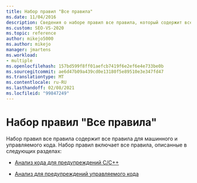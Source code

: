 ```yaml
---
title: Набор правил "Все правила"
ms.date: 11/04/2016
description: Сведения о наборе правил все правила, который содержит все правила для машинного и управляемого кода в Visual Studio. Просмотр ресурсов, описывающих правила в этом наборе.
ms.custom: SEO-VS-2020
ms.topic: reference
author: mikejo5000
ms.author: mikejo
manager: jmartens
ms.workload:
- multiple
ms.openlocfilehash: 157bd599f8ff01aefcb7419f6e2ef6e4e733be0b
ms.sourcegitcommit: ae6d47b09a439cd0e13180f5e89510e3e347fd47
ms.translationtype: MT
ms.contentlocale: ru-RU
ms.lasthandoff: 02/08/2021
ms.locfileid: "99847249"
---
```

# <a name="all-rules-rule-set"></a>Набор правил "Все правила"

Набор правил все правила содержит все правила для машинного и управляемого кода. Набор правил включает все правила, описанные в следующих разделах:

- [Анализ кода для предупреждений C/C++](/cpp/code-quality/code-analysis-for-c-cpp-warnings)

- [Анализ для предупреждений управляемого кода](/dotnet/fundamentals/code-analysis/quality-rules/index)

